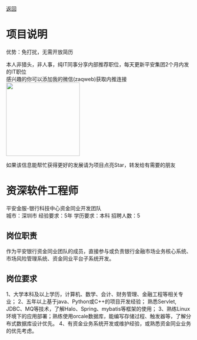 [返回](../../)

# 项目说明

优势：免打扰，无需开放简历

本人非猎头，非人事，纯IT同事分享内部推荐职位，每天更新平安集团2个月内发的IT职位  
感兴趣的你可以添加我的微信(zaqweb)获取内推连接  
<img src="https://github.com/zaqweb/PA-IT-JOBS/blob/master/WechatICode.jpeg"  height="200" width="200">

如果该信息能帮忙获得更好的发展请为项目点亮Star，转发给有需要的朋友

# 资深软件工程师
平安金服-银行科技中心资金同业开发团队  
城市：深圳市 经验要求：5年 学历要求：本科  招聘人数：5

## 岗位职责
作为平安银行资金同业团队的成员，直接参与或负责银行金融市场业务核心系统、市场风险管理系统、资金同业平台子系统开发。

## 岗位要求
1、大学本科及以上学历，计算机、数学、会计、财务管理、金融工程等相关专业；
2、五年以上基于java、Python或C++的项目开发经验；  熟悉Servlet, JDBC、MQ等技术，了解Halo、Spring、mybatis等框架的使用； 
3、熟练Linux环境下的应用部署；熟练使用orcale数据库，能编写存储过程、触发器等，了解分布式数据库设计优先。
4、有资金业务系统开发或维护经验，或熟悉资金同业业务的优先考虑。




